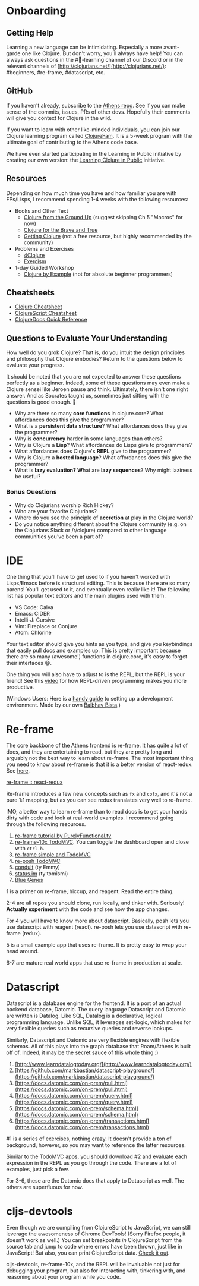 # Onboarding

## Getting Help

Learning a new language can be intimidating. Especially a more avant-garde one like Clojure. But don't worry, you'll always have help! You can always ask questions in the #🧠-learning channel of our Discord or in the relevant channels of [http://clojurians.net/](http://clojurians.net/): #beginners, #re-frame, #datascript, etc.

## GitHub

If you haven’t already, subscribe to the [Athens repo](https://github.com/athensresearch/athens). See if you can make sense of the commits, issues, PRs of other devs. Hopefully their comments will give you context for Clojure in the wild.

If you want to learn with other like-minded individuals, you can join our Clojure learning program called [ClojureFam](https://github.com/athensresearch/ClojureFam/blob/master/doc/learning-in-public.md). It is a 5-week program with the ultimate goal of contributing to the Athens code base.

We have even started participating in the Learning in Public initiative by creating our own version: the [Learning Clojure in Public](https://github.com/athensresearch/ClojureFam/blob/master/doc/learning-in-public.md) initiative.

## Resources

Depending on how much time you have and how familiar you are with FPs/Lisps, I recommend spending 1-4 weeks with the following resources:

-   Books and Other Text
    -   [Clojure from the Ground Up](https://aphyr.com/tags/Clojure-from-the-ground-up) (suggest skipping Ch 5 "Macros" for now)
    -   [Clojure for the Brave and True](https://www.braveclojure.com/clojure-for-the-brave-and-true/)
    -   [Getting Clojure](https://pragprog.com/titles/roclojure/) (not a free resource, but highly recommended by the community)
-   Problems and Exercises
    -   [4Clojure](http://www.4clojure.com/)
    -   [Exercism](https://exercism.io/tracks/clojure)
-   1-day Guided Workshop
    -   [Clojure by Example](https://github.com/inclojure-org/clojure-by-example) (not for absolute beginner programmers)

## Cheatsheets

-   [Clojure Cheatsheet](https://clojure.org/api/cheatsheet)
-   [ClojureScript Cheatsheet](https://cljs.info/cheatsheet/)
-   [ClojureDocs Quick Reference](http://clojuredocs.org/quickref)

## Questions to Evaluate Your Understanding

How well do you grok Clojure? That is, do you intuit the design principles and philosophy that Clojure embodies? Return to the questions below to evaluate your progress.

It should be noted that you are not expected to answer these questions perfectly as a beginner. Indeed, some of these questions may even make a Clojure sensei like Jeroen pause and think. Ultimately, there isn't one right answer. And as Socrates taught us, sometimes just sitting with the questions is good enough. 🙂

-   Why are there so many **core functions** in clojure.core? What affordances does this give the programmer?
-   What is a **persistent data structure**? What affordances does they give the programmer?
-   Why is **concurrency** harder in some languages than others?
-   Why is Clojure a **Lisp**? What affordances do Lisps give to programmers?
-   What affordances does Clojure's **REPL** give to the programmer?
-   Why is Clojure a **hosted language**? What affordances does this give the programmer?
-   What is **lazy evaluation? W**hat are **lazy sequences**? Why might laziness be useful?

### Bonus Questions

-   Why do Clojurians worship Rich Hickey?
-   Who are your favorite Clojurians?
-   Where do you see the principle of **accretion** at play in the Clojure world?
-   Do you notice anything different about the Clojure community (e.g. on the Clojurians Slack or /r/clojure) compared to other language communities you've been a part of?

# IDE

One thing that you'll have to get used to if you haven't worked with Lisps/Emacs before is structural editing. This is because there are so many parens! You'll get used to it, and eventually even really like it! The following list has popular text editors and the main plugins used with them.

-   VS Code: Calva
-   Emacs: CIDER
-   Intelli-J: Cursive
-   Vim: Fireplace or Conjure
-   Atom: Chlorine

Your text editor should give you hints as you type, and give you keybindings that easily pull docs and examples up. This is pretty important because there are so many (awesome!) functions in clojure.core, it's easy to forget their interfaces 😅.

One thing you will also have to adjust to is the REPL, but the REPL is your friend! See this [video](https://vvvvalvalval.github.io/posts/what-makes-a-good-repl.html) for how REPL-driven programming makes you more productive.

(Windows Users: Here is a [handy guide](https://www.notion.so/Beginner-Clojure-Environment-Setup-Windows-36f70c16b9a7420da3cd797a3eb712fa) to setting up a development environment. Made by our own [Baibhav Bista](https://www.notion.so/athensresearch/Baibhav-Bista-36529ba8af8f4764ad416dd53afc7192).)

# Re-frame

The core backbone of the Athens frontend is re-frame. It has quite a lot of docs, and they are entertaining to read, but they are pretty long and arguably not the best way to learn about re-frame. The most important thing you need to know about re-frame is that it is a better version of react-redux. See [here](https://www.learnreframe.com/).

[re-frame :: react-redux](https://www.notion.so/6f7a5d4684c54328ad744ddf3dabe610)

Re-frame introduces a few new concepts such as `fx` and `cofx`, and it's not a pure 1:1 mapping, but as you can see redux translates very well to re-frame.

IMO, a better way to learn re-frame than to read docs is to get your hands dirty with code and look at real-world examples. I recommend going through the following resources.

1. [re-frame tutorial by PurelyFunctional.tv](https://purelyfunctional.tv/guide/re-frame-building-blocks/)
2. [re-frame-10x TodoMVC](https://github.com/day8/re-frame-10x/tree/master/examples/todomvc). You can toggle the dashboard open and close with `ctrl-h`.
3. [re-frame simple and TodoMVC](https://github.com/day8/re-frame/tree/master/examples/simple)
4. [re-posh TodoMVC](<https://github.com/denistakeda/re-posh/tree/master/examples/todomvc](https://github.com/denistakeda/re-posh/tree/master/examples/todomvc)>)
5. [conduit](https://github.com/jacekschae/conduit) (ty Emmy)
6. [status.im](https://github.com/status-im/status-react) (ty tomismi)
7. [Blue Genes](https://github.com/intermine/bluegenes)

1 is a primer on re-frame, hiccup, and reagent. Read the entire thing.

2-4 are all repos you should clone, run locally, and tinker with. Seriously! **Actually experiment** with the code and see how the app changes.

For 4 you will have to know more about [datascript](https://www.notion.so/athensresearch/Onboarding-for-New-Clojurians-b34b38f30902448cae68afffa02425c1#9b2b499402f74292a326025969c360be). Basically, posh lets you use datascript with reagent (react). re-posh lets you use datascript with re-frame (redux).

5 is a small example app that uses re-frame. It is pretty easy to wrap your head around.

6-7 are mature real world apps that use re-frame in production at scale.

# Datascript

Datascript is a database engine for the frontend. It is a port of an actual backend database, Datomic. The query language Datascript and Datomic are written is Datalog. Like SQL, Datalog is a declarative, logical programming language. Unlike SQL, it leverages set-logic, which makes for very flexible queries such as recursive queries and reverse lookups.

Similarly, Datascript and Datomic are very flexible engines with flexible schemas. All of this plays into the graph database that Roam/Athens is built off of. Indeed, it may be the secret sauce of this whole thing :)

1. [http://www.learndatalogtoday.org/](http://www.learndatalogtoday.org/)
2. [https://github.com/markbastian/datascript-playground/](https://github.com/markbastian/datascript-playground/)
3. [https://docs.datomic.com/on-prem/pull.html](https://docs.datomic.com/on-prem/pull.html)
4. [https://docs.datomic.com/on-prem/query.html](https://docs.datomic.com/on-prem/query.html)
5. [https://docs.datomic.com/on-prem/schema.html](https://docs.datomic.com/on-prem/schema.html)
6. [https://docs.datomic.com/on-prem/transactions.html](https://docs.datomic.com/on-prem/transactions.html)

#1 is a series of exercises, nothing crazy. It doesn't provide a ton of background, however, so you may want to reference the latter resources.

Similar to the TodoMVC apps, you should download #2 and evaluate each expression in the REPL as you go through the code. There are a lot of examples, just pick a few.

For 3-6, these are the Datomic docs that apply to Datascript as well. The others are superfluous for now.

# cljs-devtools

Even though we are compiling from ClojureScript to JavaScript, we can still leverage the awesomeness of Chrome DevTools! (Sorry Firefox people, it doesn't work as well.) You can set breakpoints _in_ ClojureScript from the source tab and jump to code where errors have been thrown, just like in JavaScript! But also, you can print ClojureScript data. [Check it out](https://github.com/binaryage/cljs-devtools).

cljs-devtools, re-frame-10x, and the REPL will be invaluable not just for debugging your program, but also for interacting with, tinkering with, and reasoning about your program while you code.
